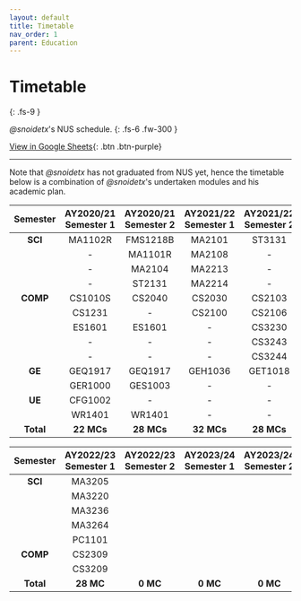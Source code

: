 ```yaml
---
layout: default
title: Timetable
nav_order: 1
parent: Education
---
```


# Timetable
{: .fs-9 }

*@snoidetx*'s NUS schedule.
{: .fs-6 .fw-300 }

[View in Google Sheets](https://docs.google.com/spreadsheets/d/1IpqoDesgajQGZhBb92R3FE97-x84DLLb9dFpP-f8KUg/edit?usp=sharing){: .btn .btn-purple}

---

Note that *@snoidetx* has not graduated from NUS yet, hence the timetable below is a combination of *@snoidetx*'s undertaken modules and his academic plan. 

| Semester | AY2020/21 Semester 1 | AY2020/21 Semester 2 | AY2021/22 Semester 1 | AY2021/22 Semester 2|
| :------:  | :-----: | :------: | :-----: | :-----: |
| **SCI**   | MA1102R | FMS1218B | MA2101  | ST3131  |
|           | -       | MA1101R  | MA2108  | -       |
|           | -       | MA2104   | MA2213  | -       |
|           | -       | ST2131   | MA2214  | -       |
| **COMP**  | CS1010S | CS2040   | CS2030  | CS2103  |
|           | CS1231  | -        | CS2100  | CS2106  |
|           | ES1601  | ES1601   | -       | CS3230  |
|           | -       | -        | -       | CS3243  |
|           | -       | -        | -       | CS3244  |
| **GE**    | GEQ1917 | GEQ1917  | GEH1036 | GET1018 |
|           | GER1000 | GES1003  | -       | -       |
| **UE**    | CFG1002 | -        | -       | -       |
|           | WR1401  | WR1401   | -       | -       |
| **Total** | **22 MCs** | **28 MCs** | **32 MCs** | **28 MCs** |

| Semester | AY2022/23 Semester 1 | AY2022/23 Semester 2 | AY2023/24 Semester 1 | AY2023/24 Semester 2|
| :------:  | :-----: | :------: | :-----: | :-----: |
| **SCI** | MA3205 |  |  |  |
|  | MA3220 |  |  |  |
|  | MA3236 |  |  |  |
|  | MA3264 |  |  |  |
|  | PC1101 |  |  |  |
| **COMP** | CS2309 |  |  |  |
|  | CS3209 |  |  |  |
| **Total** | **28 MC** | **0 MC** | **0 MC** | **0 MC** |
